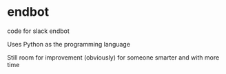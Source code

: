 # endbot
code for slack endbot

Uses Python as the programming language

Still room for improvement (obviously) for someone smarter and with more time
